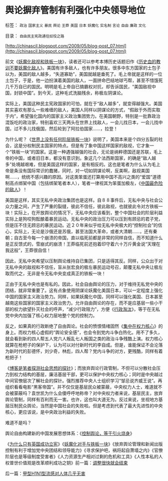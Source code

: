 # 舆论摒弃管制有利强化中央领导地位

标签： `政治` `国家主义` `暴民` `舆论` `王莽` `美国` `日本` `妖魔化` `实名制` `言论` `自由` `廉政` `文化` 

目录： `自由民主宪政通往奴役之路`

[http://chinascil.blogspot.com/2009/05/blog-post_07.html](http://chinascil.blogspot.com/2009/05/blog-post_07.html)

前文《[妖魔化敌视和铁板一块](../../../2009/5/8/妖魔化敌视与铁板一块.md)》，读者还可以参考本博历史话题旧作《[历史血的教训不要妖魔化敌人](../../../2008/11/27/血的教训：不要妖魔化敌人.md)》。美国有许多敌人，也有许多朋友。很多中东方国家的土包子以为，美国的敌人越多，“失道寡助”，美国就越是垂死了。毛上帝就是这样的一位土包子，于是，他一边扮演着美国的敌人，一面拼命巴结地球丐帮，甚至不惜饿死几千万自已的国民。明明是毛上帝自已搞霸权对抗，却告诉国民，“美国敌视中国，封锁中国”。到今天，这种毛式洗脑残余，称极左阴谋论。

实际上，美国这种民主宪政国家的可怕，就在于“敌人越多”，就变得越强大。美国其实喜欢有那么一些难缠的敌人，美国人同样以阴谋论的方式，“假敌于外而实取于内”，希望强化国内的国家主义政治集团势力。在美国朝野，特别是一批靠政治混饭吃的政治家，特别喜欢三天两头在世界上找敌人，一会儿找日本，一会儿找中国，过不多儿找俄国，然后轮到了阿拉伯国家……，拉登！

为什么呢？《[世界上没有任何阶层铁板一块](../../../2009/5/8/妖魔化敌视与铁板一块.md)》说明了，美国本来是个四分五裂的社会，这是分权制民主国家的特点。但是有了象中国这样国家的敌视，它才象一个“铁板一块”的国家。这是一种遇强越强的社会，无论是纳粹德国还是苏联，毛上帝的中国，或者旧日本，都没有意识到。象这几个法西斯国家，的确是“敌人越多”处境越艰难，但是美国这样的国家，是有相反的。这也是笔者为什么认为毛上帝是条没有国际常识的蠢猪，同时，对一切如阴谋论啊，反美啊，敌视美国啊……，统统不感兴趣的原因。对这类笨蛋还打算用中国不高兴之类的“爱国”道德制高点绑架中国（包括绑架笔者本人），笔者一律视其为笨蛋加极左，《[中国最危险的敌人](http://blog.sina.com.cn/s/blog_5563a64d0100bh8x.html)》！

美国是这样，其实无私中央政治集团也是这样。自８８事件后，无私中央与社会公众力量之间，产生了严重的裂缝，彼此不信任，彼此敌视，也就彼此令对方铁板一块！实际上，在开放舆论的情况下，无私中央应该看到，整个中国社会的阶层利益实际上是狗咬狗酝酿着暴民运动。无私中央的政治压力可以压到有顾忌的君子党，但是压不住无顾忌的暴民运动。近２０年来似乎给无私中央极大的“控制社会”的信心，实际上，无论是沙俄还是苏俄，甚至法国大革命，或者大清朝……，还有秦朝；自古至今每一个崩溃的帝国，直以临死前都是非常的同样自信，而不知道什么是正反馈式的，雪崩式的崩溃！王莽临死前还抱着印守着六十万斤黄金说“天理在我这般”，王莽很自信！

因此，无私中央希望以压制舆论维持自已集团，只是适得其反。同样，公众出于对无私中央的敌视和不信任，盲从张宏良的极左暴民运动号召，颠覆无私中央让极左取而代之，无非是令无私中央变成真正的铁板一块！

正由于无私中央也是有私的。因此，社会自由舆论的压力，对于维持无私党中央的团结，就非常重要了。这有点象使用阴谋论妖魔化美国日本，可以一定程度上强化中国的国家主义政治势力。同样，如果妖魔化中国，同样可以强化美国、日本甚至越南这些国家的国家主义政治势力。允许自由舆论的存在，而不是应基层一些小干部的权力欲望扑灭社会的呼声，“减少行政阻力”，方便《[行政淘汰](http://blog.sina.com.cn/s/blog_5563a64d0100ci43.html)》，等于在无私党中央内加强了核心权力层地整个党的控制力。



反之，如果真的行政断绝了自由舆论。社会的愤恨情绪固然《[集中在权力核心](../../../2009/5/5/控制舆论，等于引火烧身.md)》的身上。而权力核心虚假的“舆论安全感”，也会令到党内斗争白热化。用不了多久，就会看到新的四人帮五人党六人叛乱七人叛国之类的政治斗争残酷上演。权力核心就算在枪杷子的保护下，认为可以对付新时代的李自成。但是，谁能保证不会沦落为新时代的彭德怀，刘少奇，林彪，四人帮？党内斗争的对方，更残酷，同样有着枪把子！

《[博客是笔者探测社会思想的探针](../../../2009/1/24/博客是试探社会人性意识的探针.md)》；而放弃舆论行政管制，不但可以分散社会压力到权力结构的基层，廉洁基层干部，更可以保护中央权力核心；同时是中央越过中间官僚层次了解社会的探针。强烈推荐中央人士组织学习“邹忌说齐威王说”。再组织看看电影“黑客帝国”。并不仅仅是基层民众被蒙蔽，中央权力人士，难道就不会被蒙蔽吗？袁世凯为什么会傻呼呼地称帝？对中央权力者来说，基层民主，放弃舆论管制，同样有百利而无一害。也许，这也叫大道无为。反过来说，坐视地方基层压制民众舆论，当然是中国社会的失败啦。但是考虑到代表了最大先进性的中央核心，更应该说，是中央政治利益的失败。



难道不是吗？



舆论自由构建新的中国发展思想体系：《[控制舆论，等于引火烧身](../../../2009/5/5/控制舆论，等于引火烧身.md)》

《[为什么只有英国成功立宪](http://blog.sina.com.cn/s/blog_5563a64d0100cwlk.html)》《[妖魔化对手与铁板一块](../../../2009/5/8/妖魔化敌视与铁板一块.md)》《放弃舆论管理和新闻出版控制有利于增加党中央团结和领导能力》《寻求保护吧，祸将起自萧墙之内》《官僚阶层也是等级制度受害者》《人力资源生产相对过剩的危机和工具》《人性本私的人权普世价值观是改革顺利成功之钥》前一篇：[调整很快就会结束](../../../2009/5/11/调整很快就会结束.md)

后一篇：[甲型H1N1型流感对人体几乎无害](../../../2009/5/12/甲型H1N1型流感对人体几乎无害.md)